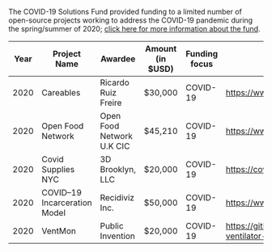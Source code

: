 The COVID-19 Solutions Fund provided funding to a limited number of open-source projects working to address the COVID-19 pandemic during the spring/summer of 2020; [click here for more information about the fund](https://blog.mozilla.org/blog/2020/03/31/moss-launches-covid-19-solutions-fund/).

|Year| Project Name  | Awardee  |  Amount (in $USD) |  Funding focus | Project website  |
|---|---|---|---|---|---|
|2020|Careables|Ricardo Ruiz Freire|$30,000|COVID-19|https://www.careables.org/|
|2020|Open Food Network|Open Food Network U.K CIC|$45,210|COVID-19|https://www.openfoodnetwork.org/|
|2020|Covid Supplies NYC|3D Brooklyn, LLC|$20,000|COVID-19|https://covidsupplies.nyc/|
|2020|COVID–19 Incarceration Model|Recidiviz Inc.|$50,000|COVID-19|https://www.recidiviz.org/covid|
|2020|VentMon|Public Invention|$20,000|COVID-19|https://github.com/PubInv/ventmon-ventilator-inline-test-monitor|
